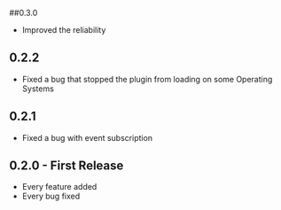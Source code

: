 ##0.3.0
* Improved the reliability

## 0.2.2
* Fixed a bug that stopped the plugin from loading on some Operating Systems

## 0.2.1
* Fixed a bug with event subscription

## 0.2.0 - First Release
* Every feature added
* Every bug fixed
